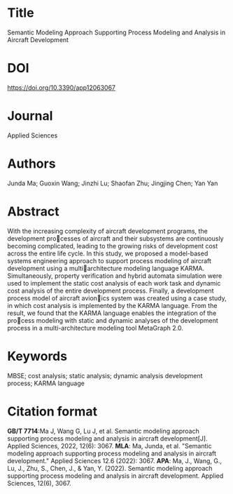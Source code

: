# Title

Semantic Modeling Approach Supporting Process Modeling and Analysis in Aircraft Development

# DOI

https://doi.org/10.3390/app12063067

# Journal

Applied Sciences

# Authors

Junda Ma; Guoxin Wang; Jinzhi Lu; Shaofan Zhu; Jingjing Chen; Yan Yan

# Abstract

With the increasing complexity of aircraft development programs, the development processes of aircraft and their subsystems are continuously becoming complicated, leading to the growing risks of development cost across the entire life cycle. In this study, we proposed a model-based systems engineering approach to support process modeling of aircraft development using a multiarchitecture modeling language KARMA. Simultaneously, property verification and hybrid automata simulation were used to implement the static cost analysis of each work task and dynamic cost analysis of the entire development process. Finally, a development process model of aircraft avionics system was created using a case study, in which cost analysis is implemented by the KARMA language. From the result, we found that the KARMA language enables the integration of the process modeling with static and dynamic analyses of the development process in a multi-architecture modeling tool MetaGraph 2.0.

# Keywords

MBSE; cost analysis; static analysis; dynamic analysis development process; KARMA language

# Citation format

**GB/T 7714**:Ma J, Wang G, Lu J, et al. Semantic modeling approach supporting process modeling and analysis in aircraft development[J]. Applied Sciences, 2022, 12(6): 3067.
**MLA**: Ma, Junda, et al. "Semantic modeling approach supporting process modeling and analysis in aircraft development." Applied Sciences 12.6 (2022): 3067.
**APA**: Ma, J., Wang, G., Lu, J., Zhu, S., Chen, J., & Yan, Y. (2022). Semantic modeling approach supporting process modeling and analysis in aircraft development. Applied Sciences, 12(6), 3067.
